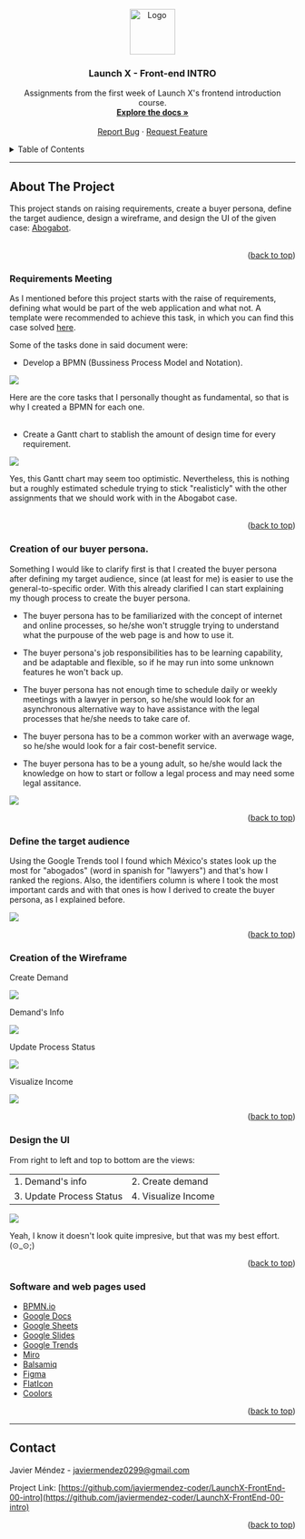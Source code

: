 <div id="top"></div>



<!-- PROJECT LOGO -->
<br />
<div align="center">
  <a href="https://github.com/JavierMendez-Coder/LaunchX-FrontEnd-00-intro">
    <img src="https://raw.githubusercontent.com/othneildrew/Best-README-Template/master/images/logo.png" alt="Logo" width="80" height="80">
  </a>

<h3 align="center">Launch X - Front-end INTRO</h3>

  <p align="center">
    Assignments from the first week of Launch X's frontend introduction course.
    <br />
    <a href="https://github.com/javiermendez-coder/LaunchX-FrontEnd-00-intro"><strong>Explore the docs »</strong></a>
    <br />
    <br />
    <a href="https://github.com/javiermendez-coder/LaunchX-FrontEnd-00-intro/issues">Report Bug</a>
    ·
    <a href="https://github.com/javiermendez-coder/LaunchX-FrontEnd-00-intro/issues">Request Feature</a>
  </p>
</div>



<!-- TABLE OF CONTENTS -->
<details>
  <summary>Table of Contents</summary>
  <ol>
    <li>
      <a href="#about-the-project">About The Project</a>
      <ul>
        <li><a href="#requirements-meeting">Requirements Meeting</a></li>
      </ul>
      <ul>
        <li><a href="#creation-of-our-buyer-persona">Creation of our buyer persona</a></li>
      </ul>
      <ul>
        <li><a href="#define-the-target-audience">Define the target audience</a></li>
      </ul>
      <ul>
        <li><a href="#creation-of-the-wireframe">Creation of the Wireframe</li>
      </ul>
      <ul>
        <li><a href="#design-the-ui">Design the UI</a></li>
      </ul>
      <ul>
        <li><a href="#software-and-web-pages-used">Software and web pages used</a></li>
      </ul>
    </li>
    <li><a href="#contact">Contact</a></li>
  </ol>
</details>



---
<!-- ABOUT THE PROJECT -->
## About The Project

<!-- [![Product Name Screen Shot][product-screenshot]](https://example.com) -->

This project stands on raising requirements, create a buyer persona, define the target audience, design a wireframe, and design the UI of the given case: [Abogabot](https://github.com/LaunchX-InnovaccionVirtual/FrontEnd-Mision/tree/main/01%20-%20INTRO/practicas/README.md).
<br /><br />

<p align="right">(<a href="#top">back to top</a>)</p>



### Requirements Meeting

As I mentioned before this project starts with the raise of requirements, defining what would be part of the web application and what not. A template were recommended to achieve this task, in which you can find this case solved [here](./00-requirements.docx). 

Some of the tasks done in said document were:

- Develop a BPMN (Bussiness Process Model and Notation). 

![](./extra-files/00-bmpn-diagram.png)

Here are the core tasks that I personally thought as fundamental, so that is why I created a BPMN for each one.
<br /><br />

- Create a Gantt chart to stablish the amount of design time for every requirement.

![](./extra-files/00-gantt-chart.png)


Yes, this Gantt chart may seem too optimistic. Nevertheless, this is nothing but a roughly estimated schedule trying to stick "realisticly" with the other assignments that we should work with in the Abogabot case.
<br /><br />

<p align="right">(<a href="#top">back to top</a>)</p>



### Creation of our buyer persona.

Something I would like to clarify first is that I created the buyer persona after defining my target audience, since (at least for me) is easier to use the general-to-specific order. With this already clarified I can start explaining my though process to create the buyer persona. 

- The buyer persona has to be familiarized with the concept of internet and online processes, so he/she won't struggle trying to understand what the purpouse of the web page is and how to use it.

- The buyer persona's job responsibilities has to be learning capability, and be adaptable and flexible, so if he may run into some unknown features he won't back up.

- The buyer persona has not enough time to schedule daily or weekly meetings with a lawyer in person, so he/she would look for an asynchronous alternative way to have assistance with the legal processes that he/she needs to take care of.

- The buyer persona has to be a common worker with an averwage wage, so he/she would look for a fair cost-benefit service.

- The buyer persona has to be a young adult, so he/she would lack the knowledge on how to start or follow a legal process and may need some legal assitance.

![](./extra-files/01-buyer-persona.png)

<p align="right">(<a href="#top">back to top</a>)</p>



### Define the target audience

Using the Google Trends tool I found which México's states look up the most for "abogados" (word in spanish for "lawyers") and that's how I ranked the regions. Also, the identifiers column is where I took the most important cards and with that ones is how I derived to create the buyer persona, as I explained before.

![](./extra-files/02-target-audience.jpg)

<p align="right">(<a href="#top">back to top</a>)</p>



### Creation of the Wireframe

Create Demand

![](./extra-files/03-create-demand.png)

Demand's Info

![](./extra-files/03-demand's-info.png)

Update Process Status

![](./extra-files/03-update-process-status.png)

Visualize Income

![](./extra-files/03-visualize-income.png)

<p align="right">(<a href="#top">back to top</a>)</p>



### Design the UI

From right to left and top to bottom are the views: 
<center>
  <table>
    <tr>
      <td>1. Demand's info</td>
      <td>2. Create demand</td>
    </tr>
    <tr>
      <td>3. Update Process Status</td>
      <td>4. Visualize Income</td>
    </tr>
  </table>
</center>

![](./extra-files/04-ui.png)

Yeah, I know it doesn't look quite impresive, but that was my best effort. (⊙_⊙;)

<p align="right">(<a href="#top">back to top</a>)</p>



### Software and web pages used

* [BPMN.io](https://bpmn.io)
* [Google Docs](https://docs.google.com)
* [Google Sheets](https://sheets.google.com)
* [Google Slides](https://slides.google.com)
* [Google Trends](https://trends.google.com)
* [Miro](https://miro.com)
* [Balsamiq](https://balsamiq.com)
* [Figma](https://www.figma.com)
* [FlatIcon](https://www.flaticon.com)
* [Coolors](https://coolors.co)

<p align="right">(<a href="#top">back to top</a>)</p>



---
<!-- CONTACT -->
## Contact

Javier Méndez - javiermendez0299@gmail.com

Project Link: [https://github.com/javiermendez-coder/LaunchX-FrontEnd-00-intro](https://github.com/javiermendez-coder/LaunchX-FrontEnd-00-intro)

<p align="right">(<a href="#top">back to top</a>)</p>
